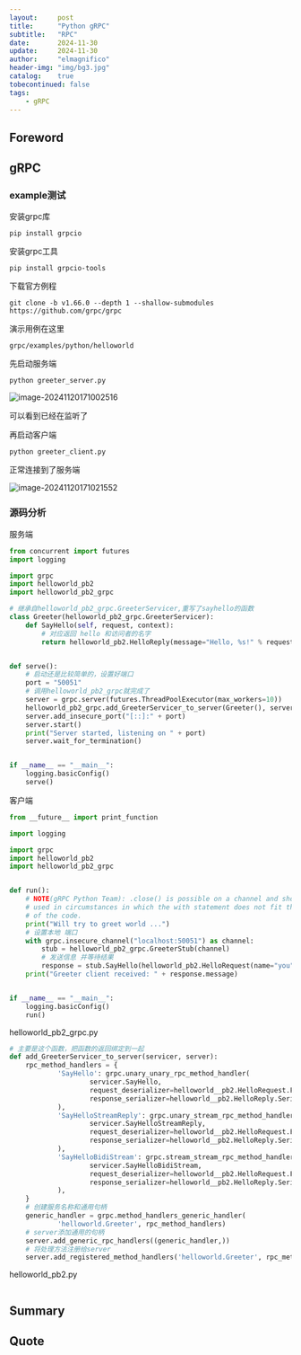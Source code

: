```yaml
---
layout:     post
title:      "Python gRPC"
subtitle:   "RPC"
date:       2024-11-30
update:     2024-11-30
author:     "elmagnifico"
header-img: "img/bg3.jpg"
catalog:    true
tobecontinued: false
tags:
    - gRPC
---
```


## Foreword



## gRPC

### example测试

安装grpc库

```
pip install grpcio
```

安装grpc工具

```
pip install grpcio-tools
```



下载官方例程

```
git clone -b v1.66.0 --depth 1 --shallow-submodules https://github.com/grpc/grpc
```



演示用例在这里

```
grpc/examples/python/helloworld
```

先启动服务端

```
python greeter_server.py
```

![image-20241120171002516](https://img.elmagnifico.tech/static/upload/elmagnifico/202411201710588.png)

可以看到已经在监听了

再启动客户端

```
python greeter_client.py
```

正常连接到了服务端

![image-20241120171021552](https://img.elmagnifico.tech/static/upload/elmagnifico/202411201710582.png)

### 源码分析

服务端

```python
from concurrent import futures
import logging

import grpc
import helloworld_pb2
import helloworld_pb2_grpc

# 继承自helloworld_pb2_grpc.GreeterServicer,重写了sayhello的函数
class Greeter(helloworld_pb2_grpc.GreeterServicer):
    def SayHello(self, request, context):
        # 对应返回 hello 和访问者的名字
        return helloworld_pb2.HelloReply(message="Hello, %s!" % request.name)


def serve():
    # 启动还是比较简单的，设置好端口
    port = "50051"
    # 调用helloworld_pb2_grpc就完成了
    server = grpc.server(futures.ThreadPoolExecutor(max_workers=10))
    helloworld_pb2_grpc.add_GreeterServicer_to_server(Greeter(), server)
    server.add_insecure_port("[::]:" + port)
    server.start()
    print("Server started, listening on " + port)
    server.wait_for_termination()


if __name__ == "__main__":
    logging.basicConfig()
    serve()

```



客户端

```python
from __future__ import print_function

import logging

import grpc
import helloworld_pb2
import helloworld_pb2_grpc


def run():
    # NOTE(gRPC Python Team): .close() is possible on a channel and should be
    # used in circumstances in which the with statement does not fit the needs
    # of the code.
    print("Will try to greet world ...")
    # 设置本地 端口
    with grpc.insecure_channel("localhost:50051") as channel:
        stub = helloworld_pb2_grpc.GreeterStub(channel)
        # 发送信息 并等待结果
        response = stub.SayHello(helloworld_pb2.HelloRequest(name="you"))
    print("Greeter client received: " + response.message)


if __name__ == "__main__":
    logging.basicConfig()
    run()

```



helloworld_pb2_grpc.py

```python
# 主要是这个函数，把函数的返回绑定到一起
def add_GreeterServicer_to_server(servicer, server):
    rpc_method_handlers = {
            'SayHello': grpc.unary_unary_rpc_method_handler(
                    servicer.SayHello,
                    request_deserializer=helloworld__pb2.HelloRequest.FromString,
                    response_serializer=helloworld__pb2.HelloReply.SerializeToString,
            ),
            'SayHelloStreamReply': grpc.unary_stream_rpc_method_handler(
                    servicer.SayHelloStreamReply,
                    request_deserializer=helloworld__pb2.HelloRequest.FromString,
                    response_serializer=helloworld__pb2.HelloReply.SerializeToString,
            ),
            'SayHelloBidiStream': grpc.stream_stream_rpc_method_handler(
                    servicer.SayHelloBidiStream,
                    request_deserializer=helloworld__pb2.HelloRequest.FromString,
                    response_serializer=helloworld__pb2.HelloReply.SerializeToString,
            ),
    }
    # 创建服务名称和通用句柄
    generic_handler = grpc.method_handlers_generic_handler(
            'helloworld.Greeter', rpc_method_handlers)
    # server添加通用的句柄
    server.add_generic_rpc_handlers((generic_handler,))
    # 将处理方法注册给server
    server.add_registered_method_handlers('helloworld.Greeter', rpc_method_handlers)
```



helloworld_pb2.py

```python

```



## Summary



## Quote

> 

